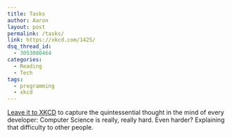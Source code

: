 ```yaml
---
title: Tasks
author: Aaron
layout: post
permalink: /tasks/
link: https://xkcd.com/1425/
dsq_thread_id:
  - 3053080464
categories:
  - Reading
  - Tech
tags:
  - programming
  - xkcd
---
```

<a title="Tasks" href="https://xkcd.com/1425/" target="_blank">Leave it to XKCD</a> to capture the quintessential thought in the mind of every developer: Computer Science is really, really hard. Even harder? Explaining that difficulty to other people.
